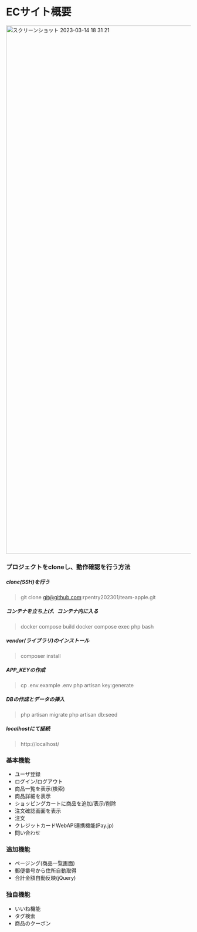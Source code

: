 # ECサイト概要

<img width="1440" alt="スクリーンショット 2023-03-14 18 31 21" src="https://user-images.githubusercontent.com/85116099/224985900-62fc053e-0555-48b1-bf34-c71a0ddb1222.png">


### プロジェクトをcloneし、動作確認を行う方法

##### clone(SSH)を行う
> git clone git@github.com:rpentry202301/team-apple.git

##### コンテナを立ち上げ、コンテナ内に入る
> docker compose build
> docker compose exec php bash

##### vendor(ライブラリ)のインストール
> composer install

##### APP_KEYの作成
> cp .env.example .env
> php artisan key:generate

##### DBの作成とデータの挿入
> php artisan migrate
> php artisan db:seed

##### localhostにて接続
> http://localhost/


### 基本機能
- ユーザ登録
- ログイン/ログアウト
- 商品一覧を表示(検索)
- 商品詳細を表示
- ショッピングカートに商品を追加/表示/削除
- 注文確認画面を表示
- 注文
- クレジットカードWebAPI連携機能(Pay.jp)
- 問い合わせ

### 追加機能
- ページング(商品一覧画面)
- 郵便番号から住所自動取得
- 合計金額自動反映(jQuery)

 ### 独自機能
 - いいね機能
 - タグ検索
 - 商品のクーポン
